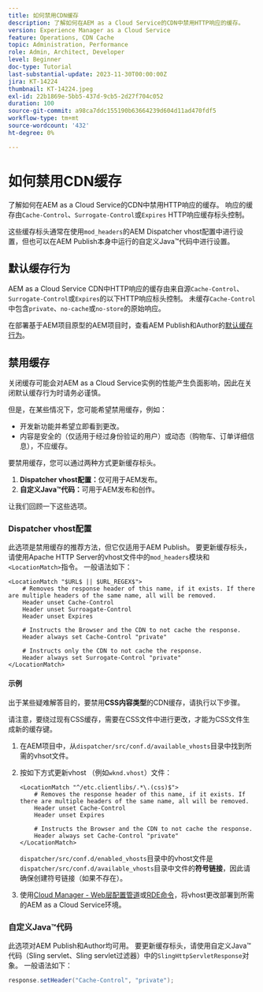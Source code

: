 ```yaml
---
title: 如何禁用CDN缓存
description: 了解如何在AEM as a Cloud Service的CDN中禁用HTTP响应的缓存。
version: Experience Manager as a Cloud Service
feature: Operations, CDN Cache
topic: Administration, Performance
role: Admin, Architect, Developer
level: Beginner
doc-type: Tutorial
last-substantial-update: 2023-11-30T00:00:00Z
jira: KT-14224
thumbnail: KT-14224.jpeg
exl-id: 22b1869e-5bb5-437d-9cb5-2d27f704c052
duration: 100
source-git-commit: a98ca7ddc155190b63664239d604d11ad470fdf5
workflow-type: tm+mt
source-wordcount: '432'
ht-degree: 0%

---
```


# 如何禁用CDN缓存

了解如何在AEM as a Cloud Service的CDN中禁用HTTP响应的缓存。 响应的缓存由`Cache-Control`、`Surrogate-Control`或`Expires` HTTP响应缓存标头控制。

这些缓存标头通常在使用`mod_headers`的AEM Dispatcher vhost配置中进行设置，但也可以在AEM Publish本身中运行的自定义Java™代码中进行设置。

## 默认缓存行为

AEM as a Cloud Service CDN中HTTP响应的缓存由来自源`Cache-Control`、`Surrogate-Control`或`Expires`的以下HTTP响应标头控制。  未缓存`Cache-Control`中包含`private`、`no-cache`或`no-store`的原始响应。

在部署基于AEM项目原型的AEM项目时，查看AEM Publish和Author的[默认缓存行为](./enable-caching.md#default-caching-behavior)。


## 禁用缓存

关闭缓存可能会对AEM as a Cloud Service实例的性能产生负面影响，因此在关闭默认缓存行为时请务必谨慎。

但是，在某些情况下，您可能希望禁用缓存，例如：

- 开发新功能并希望立即看到更改。
- 内容是安全的（仅适用于经过身份验证的用户）或动态（购物车、订单详细信息），不应缓存。

要禁用缓存，您可以通过两种方式更新缓存标头。

1. **Dispatcher vhost配置：**&#x200B;仅可用于AEM发布。
1. **自定义Java™代码：**&#x200B;可用于AEM发布和创作。

让我们回顾一下这些选项。

### Dispatcher vhost配置

此选项是禁用缓存的推荐方法，但它仅适用于AEM Publish。 要更新缓存标头，请使用Apache HTTP Server的vhost文件中的`mod_headers`模块和`<LocationMatch>`指令。 一般语法如下：

```
<LocationMatch "$URL$ || $URL_REGEX$">
    # Removes the response header of this name, if it exists. If there are multiple headers of the same name, all will be removed.
    Header unset Cache-Control
    Header unset Surroagate-Control
    Header unset Expires

    # Instructs the Browser and the CDN to not cache the response.
    Header always set Cache-Control "private"

    # Instructs only the CDN to not cache the response.
    Header always set Surrogate-Control "private"
</LocationMatch>
```

#### 示例

出于某些疑难解答目的，要禁用&#x200B;**CSS内容类型**&#x200B;的CDN缓存，请执行以下步骤。

请注意，要绕过现有CSS缓存，需要在CSS文件中进行更改，才能为CSS文件生成新的缓存键。

1. 在AEM项目中，从`dispatcher/src/conf.d/available_vhosts`目录中找到所需的vhsot文件。
1. 按如下方式更新vhost （例如`wknd.vhost`）文件：

   ```
   <LocationMatch "^/etc.clientlibs/.*\.(css)$">
       # Removes the response header of this name, if it exists. If there are multiple headers of the same name, all will be removed.
       Header unset Cache-Control
       Header unset Expires
   
       # Instructs the Browser and the CDN to not cache the response.
       Header always set Cache-Control "private"
   </LocationMatch>
   ```

   `dispatcher/src/conf.d/enabled_vhosts`目录中的vhost文件是`dispatcher/src/conf.d/available_vhosts`目录中文件的&#x200B;**符号链接**，因此请确保创建符号链接（如果不存在）。
1. 使用[Cloud Manager - Web层配置管道](https://experienceleague.adobe.com/docs/experience-manager-cloud-service/content/implementing/using-cloud-manager/cicd-pipelines/introduction-ci-cd-pipelines.html?#web-tier-config-pipelines)或[RDE命令](https://experienceleague.adobe.com/docs/experience-manager-learn/cloud-service/developing/rde/how-to-use.html?lang=en#deploy-apache-or-dispatcher-configuration)，将vhost更改部署到所需的AEM as a Cloud Service环境。

### 自定义Java™代码

此选项对AEM Publish和Author均可用。 要更新缓存标头，请使用自定义Java™代码（Sling servlet、Sling servlet过滤器）中的`SlingHttpServletResponse`对象。 一般语法如下：

```java
response.setHeader("Cache-Control", "private");
```
